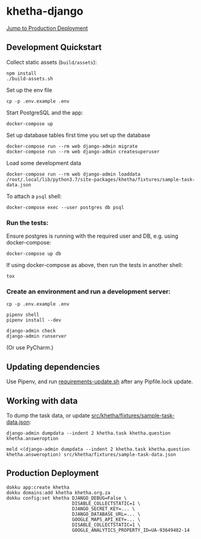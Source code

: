 khetha-django
=============

[Jump to Production Deployment](#production-deployment)

Development Quickstart
----------

Collect static assets (``build/assets``):

```shell
npm install
./build-assets.sh
```

Set up the env file

```
cp -p .env.example .env
```

Start PostgreSQL and the app:

```
docker-compose up
```

Set up database tables first time you set up the database

```
docker-compose run --rm web django-admin migrate
docker-compose run --rm web django-admin createsuperuser
```

Load some development data

```
docker-compose run --rm web django-admin loaddata /root/.local/lib/python3.7/site-packages/khetha/fixtures/sample-task-data.json
```

To attach a `psql` shell:

    docker-compose exec --user postgres db psql

### Run the tests:

Ensure postgres is running with the required user and DB, e.g. using docker-compose:

```
docker-compose up db
```

If using docker-compose as above, then run the tests in another shell:

```
tox
```

### Create an environment and run a development server:

```
cp -p .env.example .env

pipenv shell
pipenv install --dev

django-admin check
django-admin runserver
```

(Or use PyCharm.)


Updating dependencies
---------------------

Use Pipenv, and run [requirements-update.sh] after any Pipfile.lock update.

[requirements-update.sh]: requirements-update.sh


Working with data
-----------------

To dump the task data, or update [src/khetha/fixtures/sample-task-data.json]:

```shell
django-admin dumpdata --indent 2 khetha.task khetha.question khetha.answeroption

meld <(django-admin dumpdata --indent 2 khetha.task khetha.question khetha.answeroption) src/khetha/fixtures/sample-task-data.json
```

[src/khetha/fixtures/sample-task-data.json]: src/khetha/fixtures/sample-task-data.json

Production Deployment
---------------------

```
dokku app:create khetha
dokku domains:add khetha khetha.org.za
dokku config:set khetha DJANGO_DEBUG=False \
                        DISABLE_COLLECTSTATIC=1 \
                        DJANGO_SECRET_KEY=... \
                        DJANGO_DATABASE_URL=... \
                        GOOGLE_MAPS_API_KEY=... \
                        DISABLE_COLLECTSTATIC=1 \
                        GOOGLE_ANALYTICS_PROPERTY_ID=UA-93649482-14
```